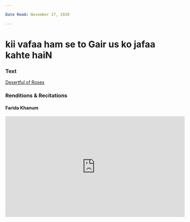 ```yaml
---

Date Read: November 27, 2020

---
```


# kii vafaa ham se to Gair us ko jafaa kahte haiN

### Text
[Desertful of Roses](http://www.columbia.edu/itc/mealac/pritchett/00ghalib/086/index_086.html)

### Renditions & Recitations

#### Farida Khanum

<iframe width="560" height="315" src="https://www.youtube.com/embed/ZrM23PZGym4" title="YouTube video player" frameborder="0" allow="accelerometer; autoplay; clipboard-write; encrypted-media; gyroscope; picture-in-picture" allowfullscreen></iframe>

